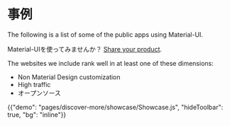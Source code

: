 # 事例

<p class="description">The following is a list of some of the public apps using Material-UI.</p>

Material-UIを使ってみませんか？ [Share your product](https://github.com/mui-org/material-ui/issues/22426).

The websites we include rank well in at least one of these dimensions:

- Non Material Design customization
- High traffic
- オープンソース

{{"demo": "pages/discover-more/showcase/Showcase.js", "hideToolbar": true, "bg": "inline"}}
